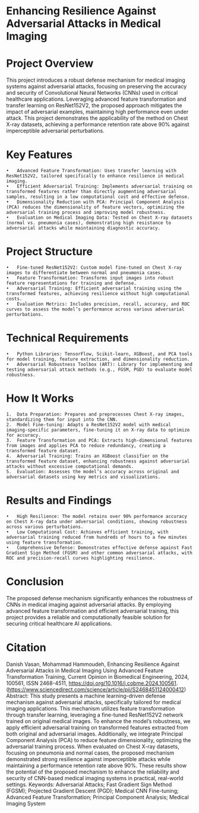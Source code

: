 # Enhancing Resilience Against Adversarial Attacks in Medical Imaging

# Project Overview

This project introduces a robust defense mechanism for medical imaging systems against adversarial attacks, focusing on preserving the accuracy and security of Convolutional Neural Networks (CNNs) used in critical healthcare applications. Leveraging advanced feature transformation and transfer learning on ResNet152V2, the proposed approach mitigates the impact of adversarial examples, maintaining high performance even under attack. This project demonstrates the applicability of the method on Chest X-ray datasets, achieving a performance retention rate above 90% against imperceptible adversarial perturbations.

# Key Features

	•	Advanced Feature Transformation: Uses transfer learning with ResNet152V2, tailored specifically to enhance resilience in medical imaging.
	•	Efficient Adversarial Training: Implements adversarial training on transformed features rather than directly augmenting adversarial samples, resulting in a low computational cost and effective defense.
	•	Dimensionality Reduction with PCA: Principal Component Analysis (PCA) reduces the dimensionality of feature vectors, optimizing the adversarial training process and improving model robustness.
	•	Evaluation on Medical Imaging Data: Tested on Chest X-ray datasets (normal vs. pneumonia cases), demonstrating high resistance to adversarial attacks while maintaining diagnostic accuracy.

# Project Structure

	•	Fine-tuned ResNet152V2: Custom model fine-tuned on Chest X-ray images to differentiate between normal and pneumonia cases.
	•	Feature Transformation: Transforms input images into robust feature representations for training and defense.
	•	Adversarial Training: Efficient adversarial training using the transformed features, achieving resilience without high computational costs.
	•	Evaluation Metrics: Includes precision, recall, accuracy, and ROC curves to assess the model’s performance across various adversarial perturbations.

# Technical Requirements

	•	Python Libraries: TensorFlow, Scikit-learn, XGBoost, and PCA tools for model training, feature extraction, and dimensionality reduction.
	•	Adversarial Robustness Toolbox (ART): Library for implementing and testing adversarial attack methods (e.g., FGSM, PGD) to evaluate model robustness.

# How It Works

	1.	Data Preparation: Prepares and preprocesses Chest X-ray images, standardizing them for input into the CNN.
	2.	Model Fine-tuning: Adapts a ResNet152V2 model with medical imaging-specific parameters, fine-tuning it on X-ray data to optimize for accuracy.
	3.	Feature Transformation and PCA: Extracts high-dimensional features from images and applies PCA to reduce redundancy, creating a transformed feature dataset.
	4.	Adversarial Training: Trains an XGBoost classifier on the transformed feature dataset, enhancing robustness against adversarial attacks without excessive computational demands.
	5.	Evaluation: Assesses the model’s accuracy across original and adversarial datasets using key metrics and visualizations.

# Results and Findings

	•	High Resilience: The model retains over 90% performance accuracy on Chest X-ray data under adversarial conditions, showing robustness across various perturbations.
	•	Low Computational Cost: Achieves efficient training, with adversarial training reduced from hundreds of hours to a few minutes using feature transformation.
	•	Comprehensive Defense: Demonstrates effective defense against Fast Gradient Sign Method (FGSM) and other common adversarial attacks, with ROC and precision-recall curves highlighting resilience.

# Conclusion

The proposed defense mechanism significantly enhances the robustness of CNNs in medical imaging against adversarial attacks. By employing advanced feature transformation and efficient adversarial training, this project provides a reliable and computationally feasible solution for securing critical healthcare AI applications.

# Citation

Danish Vasan, Mohammad Hammoudeh,
Enhancing Resilience Against Adversarial Attacks in Medical Imaging Using Advanced Feature Transformation Training,
Current Opinion in Biomedical Engineering,
2024,
100561,
ISSN 2468-4511,
https://doi.org/10.1016/j.cobme.2024.100561.
(https://www.sciencedirect.com/science/article/pii/S2468451124000412)
Abstract: This study presents a machine learning-driven defense mechanism against adversarial attacks, specifically tailored for medical imaging applications. This mechanism utilizes feature transformation through transfer learning, leveraging a fine-tuned ResNet152V2 network trained on original medical images. To enhance the model’s robustness, we apply efficient adversarial training on transformed features extracted from both original and adversarial images. Additionally, we integrate Principal Component Analysis (PCA) to reduce feature dimensionality, optimizing the adversarial training process. When evaluated on Chest X-ray datasets, focusing on pneumonia and normal cases, the proposed mechanism demonstrated strong resilience against imperceptible attacks while maintaining a performance retention rate above 90%. These results show the potential of the proposed mechanism to enhance the reliability and security of CNN-based medical imaging systems in practical, real-world settings.
Keywords: Adversarial Attacks; Fast Gradient Sign Method (FGSM); Projected Gradient Descent (PGD); Medical CNN Fine-tuning; Advanced Feature Transformation; Principal Component Analysis; Medical Imaging System
